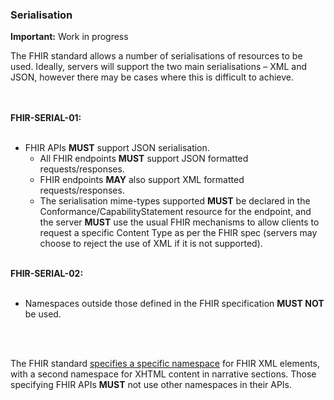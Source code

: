 ### Serialisation

 <div markdown="span" class="alert alert-warning" role="alert"><i class="fa fa-warning"></i><b> Important:</b> Work in progress</div>
 
The FHIR standard allows a number of serialisations of resources to be used. Ideally, servers will support the two main serialisations – XML and JSON, however there may be cases where this is difficult to achieve.

<br/>
<br/>

<div markdown="span" class="alert alert-warning" role="alert"><i class="fa fa-warning"></i><b> FHIR-SERIAL-01:</b>

<br/>
<br/>

- FHIR APIs <b>MUST</b> support JSON serialisation.
  - All FHIR endpoints <b>MUST</b> support JSON formatted requests/responses.
  - FHIR endpoints <b>MAY</b> also support XML formatted requests/responses.
  - The serialisation mime-types supported <b>MUST</b> be declared in the   Conformance/CapabilityStatement resource for the endpoint, and the server <b>MUST</b> use the usual FHIR mechanisms to allow clients to request a specific Content Type as per the FHIR spec (servers may choose to reject the use of XML if it is not supported).
  </div>
<br/>


<div markdown="span" class="alert alert-warning" role="alert"><i class="fa fa-warning"></i><b> FHIR-SERIAL-02:</b>

<br/>
<br/>

- Namespaces outside those defined in the FHIR specification <b>MUST NOT</b> be used.

<br/>
<br/>

The FHIR standard [specifies a specific namespace](http://hl7.org/implement/standards/fhir/xml.html) for FHIR XML elements, with a second namespace for XHTML content in narrative sections. Those specifying FHIR APIs <b>MUST</b> not use other namespaces in their APIs.
</div>

